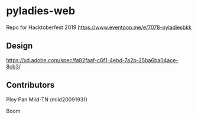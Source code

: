 # pyladies-web

Repo for Hacktoberfest 2019 https://www.eventpop.me/e/7078-pyladiesbkk


## Design
https://xd.adobe.com/spec/fa82faaf-c6f1-4ebd-7a2b-25ba6ba04ace-8cb3/

## Contributors
Ploy
Pan
Mild-TN (mild20091931)



Boom
